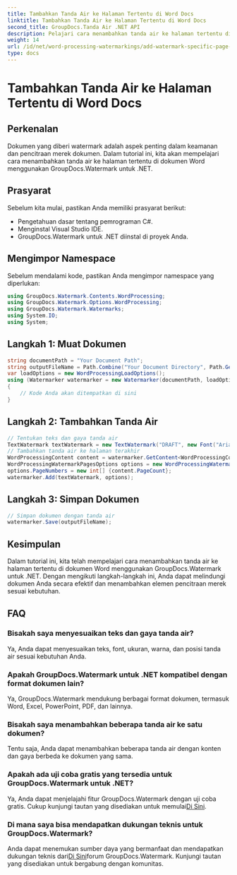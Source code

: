 ```yaml
---
title: Tambahkan Tanda Air ke Halaman Tertentu di Word Docs
linktitle: Tambahkan Tanda Air ke Halaman Tertentu di Word Docs
second_title: GroupDocs.Tanda Air .NET API
description: Pelajari cara menambahkan tanda air ke halaman tertentu di dokumen Word menggunakan GroupDocs untuk .NET. Lindungi konten Anda dengan mudah.
weight: 14
url: /id/net/word-processing-watermarkings/add-watermark-specific-page-word-docs/
type: docs
---
```

# Tambahkan Tanda Air ke Halaman Tertentu di Word Docs

## Perkenalan
Dokumen yang diberi watermark adalah aspek penting dalam keamanan dan pencitraan merek dokumen. Dalam tutorial ini, kita akan mempelajari cara menambahkan tanda air ke halaman tertentu di dokumen Word menggunakan GroupDocs.Watermark untuk .NET.
## Prasyarat
Sebelum kita mulai, pastikan Anda memiliki prasyarat berikut:
- Pengetahuan dasar tentang pemrograman C#.
- Menginstal Visual Studio IDE.
- GroupDocs.Watermark untuk .NET diinstal di proyek Anda.

## Mengimpor Namespace
Sebelum mendalami kode, pastikan Anda mengimpor namespace yang diperlukan:
```csharp
using GroupDocs.Watermark.Contents.WordProcessing;
using GroupDocs.Watermark.Options.WordProcessing;
using GroupDocs.Watermark.Watermarks;
using System.IO;
using System;
```
## Langkah 1: Muat Dokumen
```csharp
string documentPath = "Your Document Path";
string outputFileName = Path.Combine("Your Document Directory", Path.GetFileName(documentPath));
var loadOptions = new WordProcessingLoadOptions();
using (Watermarker watermarker = new Watermarker(documentPath, loadOptions))
{
    // Kode Anda akan ditempatkan di sini
}
```
## Langkah 2: Tambahkan Tanda Air
```csharp
// Tentukan teks dan gaya tanda air
TextWatermark textWatermark = new TextWatermark("DRAFT", new Font("Arial", 42));
// Tambahkan tanda air ke halaman terakhir
WordProcessingContent content = watermarker.GetContent<WordProcessingContent>();
WordProcessingWatermarkPagesOptions options = new WordProcessingWatermarkPagesOptions();
options.PageNumbers = new int[] {content.PageCount};
watermarker.Add(textWatermark, options);
```
## Langkah 3: Simpan Dokumen
```csharp
// Simpan dokumen dengan tanda air
watermarker.Save(outputFileName);
```

## Kesimpulan
Dalam tutorial ini, kita telah mempelajari cara menambahkan tanda air ke halaman tertentu di dokumen Word menggunakan GroupDocs.Watermark untuk .NET. Dengan mengikuti langkah-langkah ini, Anda dapat melindungi dokumen Anda secara efektif dan menambahkan elemen pencitraan merek sesuai kebutuhan.
## FAQ
### Bisakah saya menyesuaikan teks dan gaya tanda air?
Ya, Anda dapat menyesuaikan teks, font, ukuran, warna, dan posisi tanda air sesuai kebutuhan Anda.
### Apakah GroupDocs.Watermark untuk .NET kompatibel dengan format dokumen lain?
Ya, GroupDocs.Watermark mendukung berbagai format dokumen, termasuk Word, Excel, PowerPoint, PDF, dan lainnya.
### Bisakah saya menambahkan beberapa tanda air ke satu dokumen?
Tentu saja, Anda dapat menambahkan beberapa tanda air dengan konten dan gaya berbeda ke dokumen yang sama.
### Apakah ada uji coba gratis yang tersedia untuk GroupDocs.Watermark untuk .NET?
 Ya, Anda dapat menjelajahi fitur GroupDocs.Watermark dengan uji coba gratis. Cukup kunjungi tautan yang disediakan untuk memulai[Di Sini](https://releases.groupdocs.com/).
### Di mana saya bisa mendapatkan dukungan teknis untuk GroupDocs.Watermark?
 Anda dapat menemukan sumber daya yang bermanfaat dan mendapatkan dukungan teknis dari[Di Sini](https://forum.groupdocs.com/c/watermark/19)forum GroupDocs.Watermark. Kunjungi tautan yang disediakan untuk bergabung dengan komunitas.
